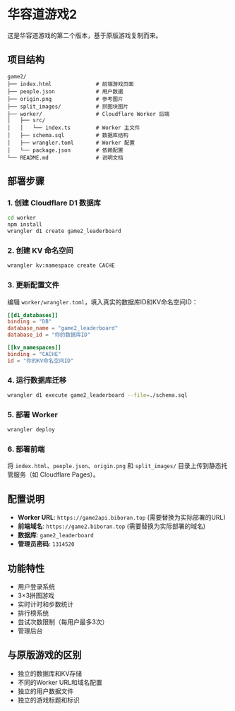 # 华容道游戏2

这是华容道游戏的第二个版本，基于原版游戏复制而来。

## 项目结构

```
game2/
├── index.html              # 前端游戏页面
├── people.json             # 用户数据
├── origin.png              # 参考图片
├── split_images/           # 拼图块图片
├── worker/                 # Cloudflare Worker 后端
│   ├── src/
│   │   └── index.ts        # Worker 主文件
│   ├── schema.sql          # 数据库结构
│   ├── wrangler.toml       # Worker 配置
│   └── package.json        # 依赖配置
└── README.md               # 说明文档
```

## 部署步骤

### 1. 创建 Cloudflare D1 数据库

```bash
cd worker
npm install
wrangler d1 create game2_leaderboard
```

### 2. 创建 KV 命名空间

```bash
wrangler kv:namespace create CACHE
```

### 3. 更新配置文件

编辑 `worker/wrangler.toml`，填入真实的数据库ID和KV命名空间ID：

```toml
[[d1_databases]]
binding = "DB"
database_name = "game2_leaderboard"
database_id = "你的数据库ID"

[[kv_namespaces]]
binding = "CACHE"
id = "你的KV命名空间ID"
```

### 4. 运行数据库迁移

```bash
wrangler d1 execute game2_leaderboard --file=./schema.sql
```

### 5. 部署 Worker

```bash
wrangler deploy
```

### 6. 部署前端

将 `index.html`、`people.json`、`origin.png` 和 `split_images/` 目录上传到静态托管服务（如 Cloudflare Pages）。

## 配置说明

- **Worker URL**: `https://game2api.biboran.top` (需要替换为实际部署的URL)
- **前端域名**: `https://game2.biboran.top` (需要替换为实际部署的域名)
- **数据库**: `game2_leaderboard`
- **管理员密码**: `1314520`

## 功能特性

- 用户登录系统
- 3×3拼图游戏
- 实时计时和步数统计
- 排行榜系统
- 尝试次数限制（每用户最多3次）
- 管理后台

## 与原版游戏的区别

- 独立的数据库和KV存储
- 不同的Worker URL和域名配置
- 独立的用户数据文件
- 独立的游戏标题和标识


